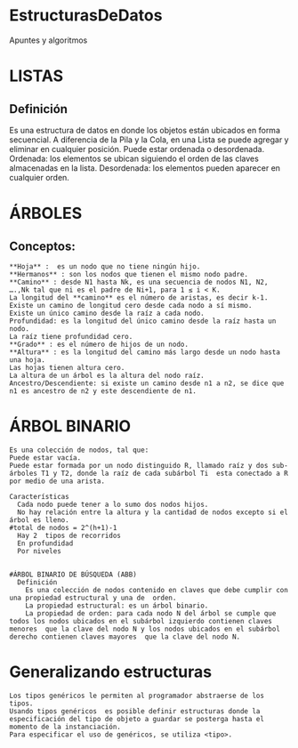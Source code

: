 # EstructurasDeDatos
Apuntes y algoritmos

# LISTAS
  ## Definición
  Es una estructura de datos en donde los objetos están ubicados en forma secuencial. A diferencia de la Pila  y la Cola, en una Lista se puede agregar y eliminar en cualquier posición. 
  Puede estar ordenada  o desordenada. 
    Ordenada: los elementos se ubican siguiendo el orden de las claves almacenadas en la lista.
    Desordenada:  los elementos pueden aparecer en cualquier orden.

# ÁRBOLES
## Conceptos:
	**Hoja** :  es un nodo que no tiene ningún hijo.
	**Hermanos** : son los nodos que tienen el mismo nodo padre.
	**Camino** : desde N1 hasta Nk, es una secuencia de nodos N1, N2, ….,Nk tal que ni es el padre de Ni+1, para 1 ≤ i < K.
	La longitud del **camino** es el número de aristas, es decir k-1.
	Existe un camino de longitud cero desde cada nodo a sí mismo.
	Existe un único camino desde la raíz a cada nodo.
	Profundidad: es la longitud del único camino desde la raíz hasta un nodo.
	La raíz tiene profundidad cero.
	**Grado** : es el número de hijos de un nodo.
	**Altura** : es la longitud del camino más largo desde un nodo hasta una hoja.
	Las hojas tienen altura cero.
	La altura de un árbol es la altura del nodo raíz.
	Ancestro/Descendiente: si existe un camino desde n1 a n2, se dice que n1 es ancestro de n2 y este descendiente de n1.
  
  # ÁRBOL BINARIO
    Es una colección de nodos, tal que:
    Puede estar vacía.
    Puede estar formada por un nodo distinguido R, llamado raíz y dos sub-árboles T1 y T2, donde la raíz de cada subárbol Ti  esta conectado a R por medio de una arista.

    Características
      Cada nodo puede tener a lo sumo dos nodos hijos.
      No hay relación entre la altura y la cantidad de nodos excepto si el árbol es lleno.
    #total de nodos = 2^(h+1)-1
      Hay 2  tipos de recorridos
      En profundidad
      Por niveles
      
     
    #ÁRBOL BINARIO DE BÚSQUEDA (ABB)
      Definición
        Es una colección de nodos contenido en claves que debe cumplir con una propiedad estructural y una de  orden.
        La propiedad estructural: es un árbol binario.
        La propiedad de orden: para cada nodo N del árbol se cumple que todos los nodos ubicados en el subárbol izquierdo contienen claves menores  que la clave del nodo N y los nodos ubicados en el subárbol derecho contienen claves mayores  que la clave del nodo N.




# Generalizando estructuras
	Los tipos genéricos le permiten al programador abstraerse de los tipos.
	Usando tipos genéricos  es posible definir estructuras donde la especificación del tipo de objeto a guardar se posterga hasta el momento de la instanciación.
	Para especificar el uso de genéricos, se utiliza <tipo>.

